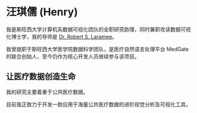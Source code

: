 # 汪琪儒 (Henry)

我是斯旺西大学计算机系数据可视化团队的全职研究助理，同时兼职攻读数据可视化博士学，我的导师是 [Dr. Robert S. Laramee](http://cs.swan.ac.uk/~csbob/)。

我曾就职于斯旺西大学医学院数据科学团队，是医疗自然语言处理平台 MedGate 的联合创始人，至今仍作为核心开发人员继续参与该项目。

## 让医疗数据创造生命

我的研究主要着重于公共医疗数据。

目前我正致力于开发一款应用于海量公共医疗数据的进阶视觉分析及可视化工具。
